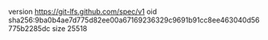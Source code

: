 version https://git-lfs.github.com/spec/v1
oid sha256:9ba0b4ae7d775d82ee00a67169236329c9691b91cc8ee463040d56775b2285dc
size 25518
